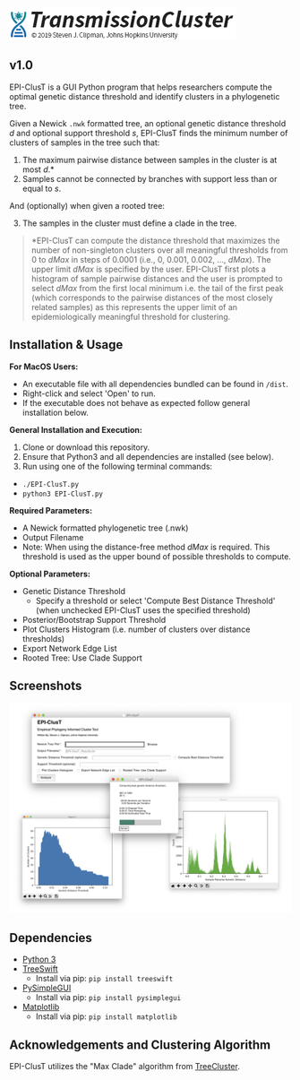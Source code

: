 ![logo](./resources/logo.png)
## v1.0
  EPI-ClusT is a GUI Python program that helps researchers compute the optimal genetic distance threshold and identify clusters in a phylogenetic tree.

  Given a Newick `.nwk` formatted tree, an optional genetic distance threshold *d* and optional support threshold *s*, EPI-ClusT finds the minimum number of clusters of samples in the tree such that:

  1. The maximum pairwise distance between samples in the cluster is at most *d*.\*
  2. Samples cannot be connected by branches with support less than or equal to *s*.

  And (optionally) when given a rooted tree:

  3. The samples in the cluster must define a clade in the tree.

  >\*EPI-ClusT can compute the distance threshold that maximizes the number of non-singleton clusters over all meaningful thresholds from 0 to *dMax* in steps of 0.0001 (i.e., 0, 0.001, 0.002, ..., *dMax*). The upper limit *dMax* is specified by the user. EPI-ClusT first plots a histogram of sample pairwise distances and the user is prompted to select *dMax* from the first local minimum i.e. the tail of the first peak (which corresponds to the pairwise distances of the most closely related samples) as this represents the upper limit of an epidemiologically meaningful threshold for clustering.

## Installation & Usage

  **For MacOS Users:**
  - An executable file with all dependencies bundled can be found in `/dist`.
  - Right-click and select 'Open' to run.
  - If the executable does not behave as expected follow general installation below.

  **General Installation and Execution:**
  1. Clone or download this repository.
  2. Ensure that Python3 and all dependencies are installed (see below).
  3. Run using one of the following terminal commands:
  - `./EPI-ClusT.py`
  - `python3 EPI-ClusT.py`

  **Required Parameters:**
  - A Newick formatted phylogenetic tree (.nwk)
  - Output Filename
  - Note: When using the distance-free method *dMax* is required. This threshold is used as the upper bound of possible thresholds to compute.

  **Optional Parameters:**
  - Genetic Distance Threshold
    - Specify a threshold or select 'Compute Best Distance Threshold' (when unchecked EPI-ClusT uses the specified threshold)
  - Posterior/Bootstrap Support Threshold
  - Plot Clusters Histogram (i.e. number of clusters over distance thresholds)
  - Export Network Edge List
  - Rooted Tree: Use Clade Support


## Screenshots
![Screenshot](./resources/s1.jpg)

## Dependencies
  * [Python 3](https://www.python.org/downloads/)
  * [TreeSwift](https://github.com/niemasd/TreeSwift)
    - Install via pip: `pip install treeswift`
  * [PySimpleGUI](https://pypi.org/project/PySimpleGUI/)
    - Install via pip: `pip install pysimplegui`
  * [Matplotlib](https://matplotlib.org/3.1.1/index.html)
    - Install via pip: `pip install matplotlib`



## Acknowledgements and Clustering Algorithm
EPI-ClusT utilizes the "Max Clade" algorithm from [TreeCluster](https://github.com/niemasd/TreeCluster).
